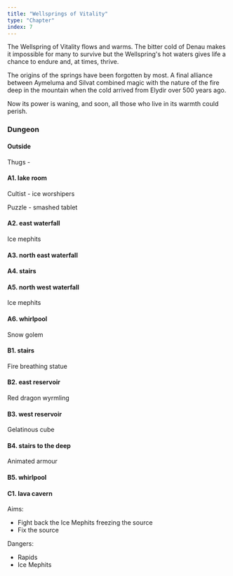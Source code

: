 ```yaml
---
title: "Wellsprings of Vitality"
type: "Chapter"
index: 7
---
```


The Wellspring of Vitality flows and warms. The bitter cold of Denau makes it
impossible for many to survive but the Wellspring's hot waters gives life a
chance to endure and, at times, thrive.

The origins of the springs have been forgotten by most. A final alliance between
Aymeluma and Silvat combined magic with the nature of the fire deep in the
mountain when the cold arrived from Elydir over 500 years ago.

Now its power is waning, and soon, all those who live in its warmth could
perish.

### Dungeon

#### Outside

Thugs - 

#### A1. lake room

Cultist - ice worshipers

Puzzle - smashed tablet

#### A2. east waterfall

Ice mephits

#### A3. north east waterfall

#### A4. stairs

#### A5. north west waterfall

Ice mephits

#### A6. whirlpool

Snow golem

#### B1. stairs

Fire breathing statue

#### B2. east reservoir

Red dragon wyrmling

#### B3. west reservoir

Gelatinous cube

#### B4. stairs to the deep

Animated armour

#### B5. whirlpool

#### C1. lava cavern

Aims:

- Fight back the Ice Mephits freezing the source
- Fix the source

Dangers:

- Rapids
- Ice Mephits
